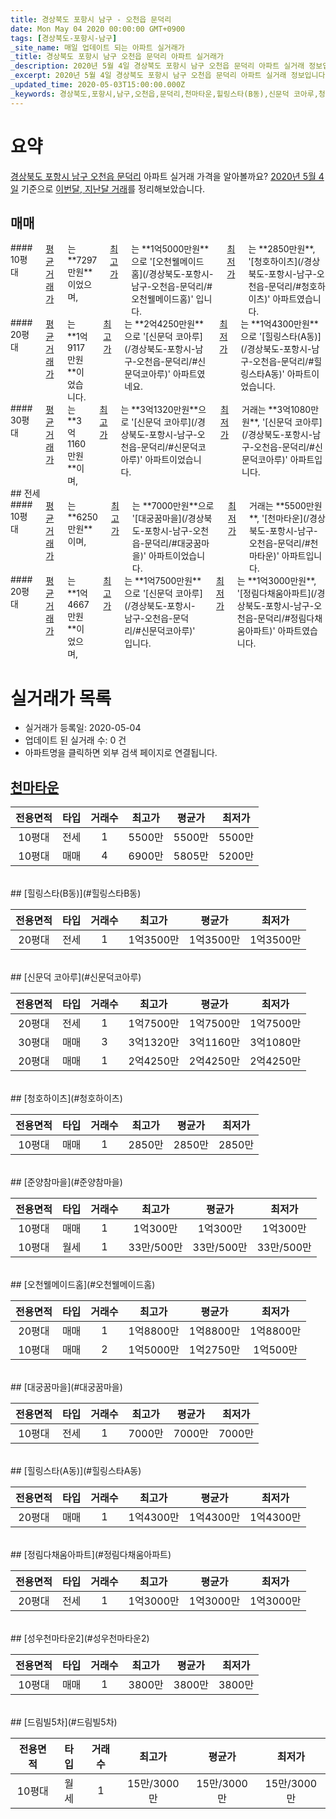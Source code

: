 ```yaml
---
title: 경상북도 포항시 남구 - 오천읍 문덕리
date: Mon May 04 2020 00:00:00 GMT+0900
tags: [경상북도-포항시-남구]
_site_name: 매일 업데이트 되는 아파트 실거래가
_title: 경상북도 포항시 남구 오천읍 문덕리 아파트 실거래가
_description: 2020년 5월 4일 경상북도 포항시 남구 오천읍 문덕리 아파트 실거래 정보입니다. 11건 아파트 정보가 있습니다.
_excerpt: 2020년 5월 4일 경상북도 포항시 남구 오천읍 문덕리 아파트 실거래 정보입니다. 11건 아파트 정보가 있습니다.
_updated_time: 2020-05-03T15:00:00.000Z
_keywords: 경상북도,포항시,남구,오천읍,문덕리,천마타운,힐링스타(B동),신문덕 코아루,청호하이츠,준양참마을,오천웰메이드홈,대궁꿈마을,힐링스타(A동),정림다채움아파트,성우천마타운2,드림빌5차
---
```





# 요약
<ins>경상북도 포항시 남구 오천읍 문덕리</ins> 아파트 실거래 가격을 알아볼까요? <ins>2020년 5월 4일</ins> 기준으로 <ins>이번달, 지난달 거래</ins>를 정리해보았습니다.

## 매매
<div class="container">
<div class="six columns" markdown="1">
#### 10평대
<ins>평균 거래가</ins>는 **7297만원**이었으며, <ins>최고가</ins>는 **1억5000만원**으로 '[오천웰메이드홈](/경상북도-포항시-남구-오천읍-문덕리/#오천웰메이드홈)' 입니다. <ins>최저가</ins>는 **2850만원**, '[청호하이츠](/경상북도-포항시-남구-오천읍-문덕리/#청호하이츠)' 아파트였습니다.
</div>
<div class="six columns" markdown="1">
#### 20평대
<ins>평균 거래가</ins>는 **1억9117만원**이었습니다. <ins>최고가</ins>는 **2억4250만원**으로 '[신문덕 코아루](/경상북도-포항시-남구-오천읍-문덕리/#신문덕코아루)' 아파트였네요. <ins>최저가</ins>는 **1억4300만원**으로 '[힐링스타(A동)](/경상북도-포항시-남구-오천읍-문덕리/#힐링스타A동)' 아파트이었습니다.
</div>
</div>
<div class="container">
<div class="twelve columns" markdown="1">
#### 30평대
<ins>평균 거래가</ins>는 **3억1160만원**이며, <ins>최고가</ins>는 **3억1320만원**으로 '[신문덕 코아루](/경상북도-포항시-남구-오천읍-문덕리/#신문덕코아루)' 아파트이었습니다. <ins>최저가</ins> 거래는 **3억1080만원**, '[신문덕 코아루](/경상북도-포항시-남구-오천읍-문덕리/#신문덕코아루)' 아파트입니다.
</div>
</div>
## 전세
<div class="container">
<div class="six columns" markdown="1">
#### 10평대
<ins>평균 거래가</ins>는 **6250만원**이며, <ins>최고가</ins>는 **7000만원**으로 '[대궁꿈마을](/경상북도-포항시-남구-오천읍-문덕리/#대궁꿈마을)' 아파트이었습니다. <ins>최저가</ins> 거래는 **5500만원**, '[천마타운](/경상북도-포항시-남구-오천읍-문덕리/#천마타운)' 아파트입니다.
</div>
<div class="six columns" markdown="1">
#### 20평대
<ins>평균 거래가</ins>는 **1억4667만원**이었으며, <ins>최고가</ins>는 **1억7500만원**으로 '[신문덕 코아루](/경상북도-포항시-남구-오천읍-문덕리/#신문덕코아루)' 입니다. <ins>최저가</ins>는 **1억3000만원**, '[정림다채움아파트](/경상북도-포항시-남구-오천읍-문덕리/#정림다채움아파트)' 아파트였습니다.
</div>
</div>



# 실거래가 목록
- 실거래가 등록일: 2020-05-04
- 업데이트 된 실거래 수: 0 건
- 아파트명을 클릭하면 외부 검색 페이지로 연결됩니다.

## [천마타운](#천마타운)

|전용면적|타입|거래수|최고가|평균가|최저가|
|:---:|:---:|:---:|:---:|:---:|:---:|
|10평대|<span class="deal-type-2">전세</span>|1|5500만|5500만|5500만|
|10평대|<span class="deal-type-1">매매</span>|4|6900만|5805만|5200만|

<br/>
## [힐링스타(B동)](#힐링스타B동)

|전용면적|타입|거래수|최고가|평균가|최저가|
|:---:|:---:|:---:|:---:|:---:|:---:|
|20평대|<span class="deal-type-2">전세</span>|1|1억3500만|1억3500만|1억3500만|

<br/>
## [신문덕 코아루](#신문덕코아루)

|전용면적|타입|거래수|최고가|평균가|최저가|
|:---:|:---:|:---:|:---:|:---:|:---:|
|20평대|<span class="deal-type-2">전세</span>|1|1억7500만|1억7500만|1억7500만|
|30평대|<span class="deal-type-1">매매</span>|3|3억1320만|3억1160만|3억1080만|
|20평대|<span class="deal-type-1">매매</span>|1|2억4250만|2억4250만|2억4250만|

<br/>
## [청호하이츠](#청호하이츠)

|전용면적|타입|거래수|최고가|평균가|최저가|
|:---:|:---:|:---:|:---:|:---:|:---:|
|10평대|<span class="deal-type-1">매매</span>|1|2850만|2850만|2850만|

<br/>
## [준양참마을](#준양참마을)

|전용면적|타입|거래수|최고가|평균가|최저가|
|:---:|:---:|:---:|:---:|:---:|:---:|
|10평대|<span class="deal-type-1">매매</span>|1|1억300만|1억300만|1억300만|
|10평대|<span class="deal-type-3">월세</span>|1|33만/500만|33만/500만|33만/500만|

<br/>
## [오천웰메이드홈](#오천웰메이드홈)

|전용면적|타입|거래수|최고가|평균가|최저가|
|:---:|:---:|:---:|:---:|:---:|:---:|
|20평대|<span class="deal-type-1">매매</span>|1|1억8800만|1억8800만|1억8800만|
|10평대|<span class="deal-type-1">매매</span>|2|1억5000만|1억2750만|1억500만|

<br/>
## [대궁꿈마을](#대궁꿈마을)

|전용면적|타입|거래수|최고가|평균가|최저가|
|:---:|:---:|:---:|:---:|:---:|:---:|
|10평대|<span class="deal-type-2">전세</span>|1|7000만|7000만|7000만|

<br/>
## [힐링스타(A동)](#힐링스타A동)

|전용면적|타입|거래수|최고가|평균가|최저가|
|:---:|:---:|:---:|:---:|:---:|:---:|
|20평대|<span class="deal-type-1">매매</span>|1|1억4300만|1억4300만|1억4300만|

<br/>
## [정림다채움아파트](#정림다채움아파트)

|전용면적|타입|거래수|최고가|평균가|최저가|
|:---:|:---:|:---:|:---:|:---:|:---:|
|20평대|<span class="deal-type-2">전세</span>|1|1억3000만|1억3000만|1억3000만|

<br/>
## [성우천마타운2](#성우천마타운2)

|전용면적|타입|거래수|최고가|평균가|최저가|
|:---:|:---:|:---:|:---:|:---:|:---:|
|10평대|<span class="deal-type-1">매매</span>|1|3800만|3800만|3800만|

<br/>
## [드림빌5차](#드림빌5차)

|전용면적|타입|거래수|최고가|평균가|최저가|
|:---:|:---:|:---:|:---:|:---:|:---:|
|10평대|<span class="deal-type-3">월세</span>|1|15만/3000만|15만/3000만|15만/3000만|

<br/>



